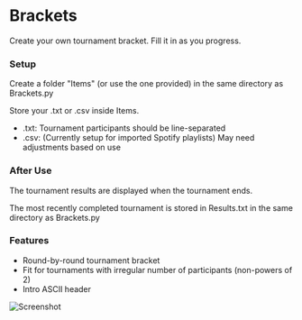 # Brackets
Create your own tournament bracket. Fill it in as you progress.

### Setup
Create a folder "Items" (or use the one provided) in the same directory as Brackets.py

Store your .txt or .csv inside Items.

* .txt: Tournament participants should be line-separated
* .csv: (Currently setup for imported Spotify playlists) May need adjustments based on use

### After Use
The tournament results are displayed when the tournament ends.

The most recently completed tournament is stored in Results.txt in the same directory as Brackets.py

### Features
* Round-by-round tournament bracket
* Fit for tournaments with irregular number of participants (non-powers of 2)
* Intro ASCII header

![Screenshot](https://i.imgur.com/sBPv1Ve.png)
